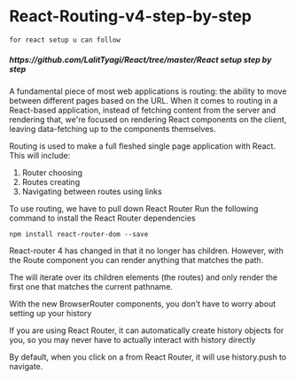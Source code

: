 # React-Routing-v4-step-by-step
```
for react setup u can follow 
```
<h5>https://github.com/LalitTyagi/React/tree/master/React setup step by step</h5>

A fundamental piece of most web applications is routing: the ability to move between different pages based on the URL. When it comes to routing in a React-based application, instead of fetching content from the server and rendering that, we're focused on rendering React components on the client, leaving data-fetching up to the components themselves.

Routing is used to make a full fleshed single page application with React.   
This will include:
1. Router choosing
2. Routes creating
3. Navigating between routes using links


To use routing, we have to pull down React Router
Run the following command to install the React Router dependencies
```
npm install react-router-dom --save
```




React-router 4 has changed in that it no longer has children. However, with the Route  component you can render anything that matches the path.

The <Switch> will iterate over its children elements (the routes) and only render the first one that matches the current pathname.

With the new BrowserRouter components, you don’t have to worry about setting up your history

If you are using React Router, it can automatically create history objects for you, so you may never have to actually interact with history directly

By default, when you click on a <Link> from React Router, it will use history.push to navigate.
